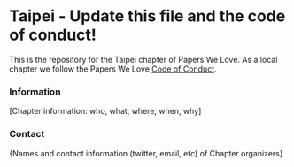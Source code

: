 # Taipei - Update this file and the code of conduct!

This is the repository for the Taipei chapter of Papers We Love. As a local chapter we follow the Papers We Love [Code of Conduct](https://github.com/papers-we-love/taipei/blob/master/code-of-conduct.md).

### Information

[Chapter information: who, what, where, when, why]

### Contact

{Names and contact information (twitter, email, etc) of Chapter organizers}

